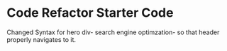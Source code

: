 # Code Refactor Starter Code
Changed Syntax for hero div- search engine optimzation- so that header properly navigates to it. 